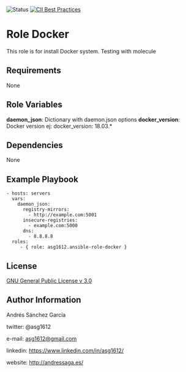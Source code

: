 ![Status](https://travis-ci.org/asg1612/ansible-role-docker.svg?branch=master) [![CII Best Practices](https://bestpractices.coreinfrastructure.org/projects/1849/badge)](https://bestpractices.coreinfrastructure.org/projects/1849)

Role Docker
=========

This role is for install Docker system. Testing with molecule

Requirements
------------

None

Role Variables
--------------
**daemon_json**: Dictionary with daemon.json options
**docker_version**: Docker version ej: docker_version: 18.03.*

Dependencies
------------

None


Example Playbook
----------------

    - hosts: servers
      vars:
        daemon_json:
          registry-mirrors:
            - http://example.com:5001
          insecure-registries:
            - example.com:5000
          dns:
            - 8.8.8.8
      roles:
         - { role: asg1612.ansible-role-docker }


License
-------

[GNU General Public License v 3.0](https://www.gnu.org/licenses/gpl-3.0)


Author Information
------------------

Andrés Sánchez García

twitter: @asg1612

e-mail: asg1612@gmail.com

linkedin: https://www.linkedin.com/in/asg1612/

website: http://andressaga.es/
